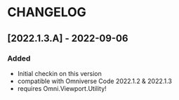 # CHANGELOG

## [2022.1.3.A] - 2022-09-06
### Added
- Initial checkin on this version
- compatible with Omniverse Code 2022.1.2 & 2022.1.3
- requires Omni.Viewport.Utility!

